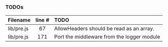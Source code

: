 ### TODOs

| Filename   | line # | TODO                                       |
| :--------- | :----: | :----------------------------------------- |
| lib/pre.js |   67   | AllowHeaders should be read as an array.   |
| lib/pre.js |  171   | Port the middleware from the logger module |
